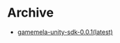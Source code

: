 # Archive

* [gamemela-unity-sdk-0.0.1(latest)](https://github.com/gamemela/GamemelaSDK/raw/master/unity/gamemela-unity-sdk-0.0.1a.unitypackage)
